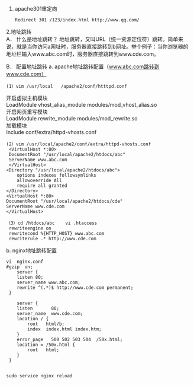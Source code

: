 1. apache301重定向     
 
       Redirect 301 /123/index.html http://www.qq.com/
2.地址跳转</br>
A．	什么是地址跳转？
地址跳转，又叫URL（统一资源定位符）跳转。简单来说，就是当你访问a网址时，服务器直接跳转到b网址。举个例子：当你浏览器的地址栏输入www.abc.com时，服务器直接跳转到www.cde.com。

B．	配置地址跳转
a.	apache地址跳转配置（www.abc.com跳转到www.cde.com）     

    (1）vim /usr/local	/apache2/conf/htttpd.conf   
开启虚拟主机模块    <br>
LoadModule vhost_alias_module modules/mod_vhost_alias.so</br>
开启网页重写模块    </br>
LoadModule rewrite_module modules/mod_rewrite.so      
加载模块    
Include conf/extra/httpd-vhosts.conf

    (2）vim /usr/local/apache2/conf/extra/httpd-vhosts.conf 
     <VirtualHost *:80>
     DocumentRoot "/usr/local/apache2/htdocs/abc"
     ServerName www.abc.com
     </VirtualHost>
    <Directory "/usr/local/apache2/htdocs/abc">
        options indexes followsymlinks
        allowoverride All
        require all granted
    </Directory>
    <VirtualHost *:80>
    DocumentRoot "/usr/local/apache2/htdocs/cde"
    ServerName www.cde.com
    </VirtualHost>

    （3）cd /htdocs/abc    vi .htaccess
     rewriteengine on
     rewritecond %{HTTP_HOST} www.abc.com
     rewriterule .* http://www.cde.com

b.	nginx地址跳转配置     

    vi  nginx.conf
    #gzip  on;
        server {
        listen 80;
        server_name www.abc.com;
        rewrite ^(.*)$ http://www.cde.com permanent;
     }

        server {
        listen       80;
        server_name  www.cde.com;
        location / {
            root   html/b;
            index  index.html index.htm;
        }
        error_page   500 502 503 504  /50x.html;
        location = /50x.html {
            root   html;
        }
     }
 

    sudo service nginx reload

